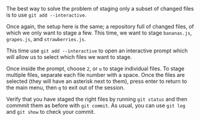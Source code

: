 The best way to solve the problem of staging only a subset of changed files is to use `git add --interactive`.

Once again, the setup here is the same; a repository full of changed files, of which we only want to stage a few. This time, we want to stage `bananas.js`, `grapes.js`, and `strawberries.js`.

This time use `git add --interactive` to open an interactive prompt which will allow us to select which files we want to stage.

Once inside the prompt, choose `2`, or `u` to stage individual files. To stage multiple files, separate each file number with a space. Once the files are selected (they will have an asterisk next to them), press enter to return to the main menu, then `q` to exit out of the session.

Verify that you have staged the right files by running `git status` and then commmit them as before with `git commit`. As usual, you can use `git log` and `git show` to check your commit.
